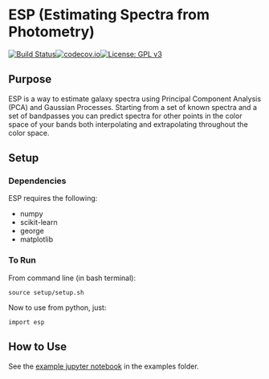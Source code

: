 # ESP (Estimating Spectra from Photometry)
[![Build Status](https://travis-ci.org/jbkalmbach/ESP.svg?branch=master)](https://travis-ci.org/jbkalmbach/ESP)[![codecov.io](https://codecov.io/github/jbkalmbach/ESP/coverage.svg?branch=master)](https://codecov.io/github/jbkalmbach/ESP?branch=master)[![License: GPL v3](https://img.shields.io/badge/License-GPL%20v3-blue.svg)](http://www.gnu.org/licenses/gpl-3.0)

## Purpose
ESP is a way to estimate galaxy spectra using Principal Component
Analysis (PCA) and Gaussian Processes. Starting from a set of known spectra and
a set of bandpasses you can predict spectra for other points
in the color space of your bands both interpolating and extrapolating
throughout the color space.

## Setup

### Dependencies

ESP requires the following:

 * numpy
 * scikit-learn
 * george
 * matplotlib

### To Run

From command line (in bash terminal):

    source setup/setup.sh

Now to use from python, just:

    import esp

## How to Use
See the [example jupyter notebook](https://github.com/jbkalmbach/ESP/blob/master/examples/esp_example.ipynb) in the examples folder.
